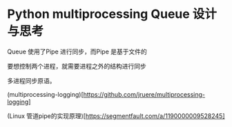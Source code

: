 
# Python multiprocessing Queue 设计与思考

Queue 使用了Pipe 进行同步，而Pipe 是基于文件的

要想控制两个进程，就需要进程之外的结构进行同步


多进程同步原语。

(multiprocessing-logging)[https://github.com/jruere/multiprocessing-logging]

(Linux 管道pipe的实现原理)[https://segmentfault.com/a/1190000009528245]